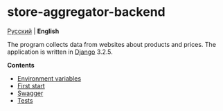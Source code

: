# store-aggregator-backend

[Русский](docs/ru/README.md) | **English**

The program collects data from websites about products and prices.
The application is written in [Django](https://www.djangoproject.com/) 3.2.5.

**Contents**

- [Environment variables](docs/en/enviroment.md)
- [First start](docs/en/first_start.md)
- [Swagger](docs/en/swagger.md)
- [Tests](docs/en/tests.md)